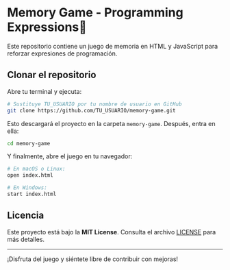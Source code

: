 # Memory Game - Programming Expressions🧠

Este repositorio contiene un juego de memoria en HTML y JavaScript para reforzar expresiones de programación.

## Clonar el repositorio

Abre tu terminal y ejecuta:

```bash
# Sustituye TU_USUARIO por tu nombre de usuario en GitHub
git clone https://github.com/TU_USUARIO/memory-game.git
```

Esto descargará el proyecto en la carpeta `memory-game`. Después, entra en ella:

```bash
cd memory-game
```

Y finalmente, abre el juego en tu navegador:

```bash
# En macOS o Linux:
open index.html

# En Windows:
start index.html
```

## Licencia

Este proyecto está bajo la **MIT License**. Consulta el archivo [LICENSE](LICENSE) para más detalles.

---

¡Disfruta del juego y siéntete libre de contribuir con mejoras!
